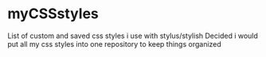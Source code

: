 # myCSSstyles
List of custom and saved css styles i use with stylus/stylish
Decided i would put all my css styles into one repository to keep things organized
